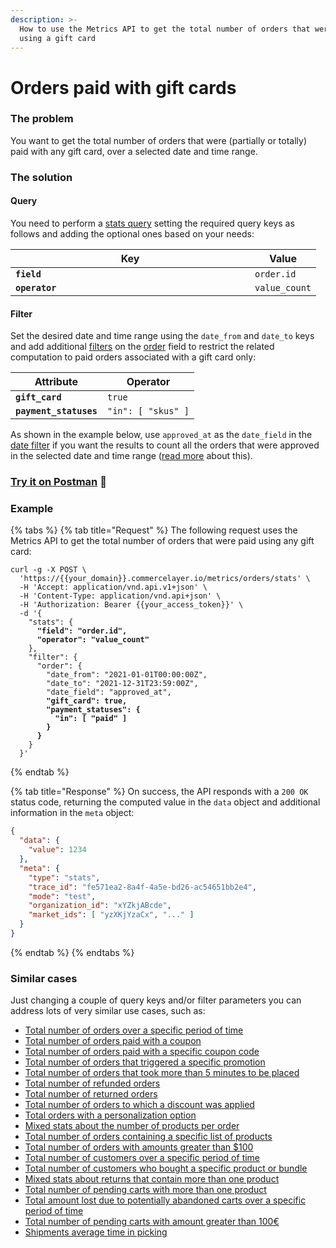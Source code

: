 ```yaml
---
description: >-
  How to use the Metrics API to get the total number of orders that were paid
  using a gift card
---
```


# Orders paid with gift cards

### The problem

You want to get the total number of orders that were (partially or totally) paid with any gift card, over a selected date and time range.

### The solution

#### Query

You need to perform a [stats query](../queries/stats.md) setting the required query keys as follows and adding the optional ones based on your needs:

<table><thead><tr><th width="367">Key</th><th>Value</th></tr></thead><tbody><tr><td><strong><code>field</code></strong></td><td><code>order.id</code></td></tr><tr><td><strong><code>operator</code></strong></td><td><code>value_count</code></td></tr></tbody></table>

#### Filter

Set the desired date and time range using the `date_from` and `date_to` keys and add additional [filters](../filters.md) on the [order](https://app.gitbook.com/s/lhTYC557IzGiJNS84RKD/resources/orders/filters#order-field) field to restrict the related computation to paid orders associated with a gift card only:

| Attribute              | Operator           |
| ---------------------- | ------------------ |
| **`gift_card`**        | `true`             |
| **`payment_statuses`** | `"in": [ "skus" ]` |

As shown in the example below, use `approved_at` as the `date_field` in the [date filter](../filters.md#date-filters) if you want the results to count all the orders that were approved in the selected date and time range ([read more](../filters.md#how-date\_field-works) about this).

### [Try it on Postman](https://www.postman.com/commercelayer/workspace/commerce-layer-public-workspace/documentation/19711194-37a2d863-72f6-4b8f-8146-2f61d405fd3c?entity=request-19711194-1d063d88-ce7e-4882-838a-4218370af66d) :rocket:

### Example

{% tabs %}
{% tab title="Request" %}
The following request uses the Metrics API to get the total number of orders that were paid using any gift card:

<pre class="language-shell"><code class="lang-shell">curl -g -X POST \
  'https://{{your_domain}}.commercelayer.io/metrics/orders/stats' \
  -H 'Accept: application/vnd.api.v1+json' \
  -H 'Content-Type: application/vnd.api+json' \
  -H 'Authorization: Bearer {{your_access_token}}' \
  -d '{
    "stats": {
<strong>      "field": "order.id",
</strong><strong>      "operator": "value_count"
</strong>    },
    "filter": {
      "order": {
        "date_from": "2021-01-01T00:00:00Z",
        "date_to": "2021-12-31T23:59:00Z",
        "date_field": "approved_at",
<strong>        "gift_card": true,
</strong><strong>        "payment_statuses": {
</strong><strong>          "in": [ "paid" ]
</strong><strong>        }
</strong><strong>      }
</strong>    }
  }'
</code></pre>
{% endtab %}

{% tab title="Response" %}
On success, the API responds with a `200 OK` status code, returning the computed value in the `data` object and additional information in the `meta` object:

```json
{
  "data": {
    "value": 1234
  },
  "meta": {
    "type": "stats",
    "trace_id": "fe571ea2-8a4f-4a5e-bd26-ac54651bb2e4",
    "mode": "test",
    "organization_id": "xYZkjABcde",
    "market_ids": [ "yzXKjYzaCx", "..." ]
  }
}
```
{% endtab %}
{% endtabs %}

### Similar cases

Just changing a couple of query keys and/or filter parameters you can address lots of very similar use cases, such as:

* [Total number of orders over a specific period of time](https://www.postman.com/commercelayer/workspace/commerce-layer-public-workspace/documentation/19711194-37a2d863-72f6-4b8f-8146-2f61d405fd3c?entity=request-19711194-93bb1bee-3c17-41e6-a607-e44338da0af5)
* [Total number of orders paid with a coupon](https://www.postman.com/commercelayer/workspace/commerce-layer-public-workspace/documentation/19711194-37a2d863-72f6-4b8f-8146-2f61d405fd3c?entity=request-19711194-54509017-dee7-4f23-b446-56f76089ccf8)
* [Total number of orders paid with a specific coupon code](https://www.postman.com/commercelayer/workspace/commerce-layer-public-workspace/documentation/19711194-37a2d863-72f6-4b8f-8146-2f61d405fd3c?entity=request-19711194-82148a2d-bdbe-4d22-b214-ba6ce1e88f7b)
* [Total number of orders that triggered a specific promotion](https://www.postman.com/commercelayer/workspace/commerce-layer-public-workspace/documentation/19711194-37a2d863-72f6-4b8f-8146-2f61d405fd3c?entity=request-19711194-7565bb88-0d19-407b-81c8-48948d3ba170)
* [Total number of orders that took more than 5 minutes to be placed](https://www.postman.com/commercelayer/workspace/commerce-layer-public-workspace/documentation/19711194-37a2d863-72f6-4b8f-8146-2f61d405fd3c?entity=request-19711194-cba9a5f0-0604-407a-a424-895f3357df3a)
* [Total number of refunded orders](https://www.postman.com/commercelayer/workspace/commerce-layer-public-workspace/documentation/19711194-37a2d863-72f6-4b8f-8146-2f61d405fd3c?entity=request-19711194-b94b2043-0b0a-400f-a0c4-d30a733dda7d)
* [Total number of returned orders](https://www.postman.com/commercelayer/workspace/commerce-layer-public-workspace/documentation/19711194-37a2d863-72f6-4b8f-8146-2f61d405fd3c?entity=request-19711194-61009f69-1030-454a-b336-7c89ec0d4d64)
* [Total number of orders to which a discount was applied](https://www.postman.com/commercelayer/workspace/commerce-layer-public-workspace/documentation/19711194-37a2d863-72f6-4b8f-8146-2f61d405fd3c?entity=request-19711194-41eec32c-4d1a-4ee8-9230-aa0625c3e7f3)
* [Total orders with a personalization option](https://www.postman.com/commercelayer/workspace/commerce-layer-public-workspace/documentation/19711194-37a2d863-72f6-4b8f-8146-2f61d405fd3c?entity=request-19711194-6700fd9d-06e3-4307-93c3-7610f63b1cf5)
* [Mixed stats about the number of products per order](https://www.postman.com/commercelayer/workspace/commerce-layer-public-workspace/documentation/19711194-37a2d863-72f6-4b8f-8146-2f61d405fd3c?entity=request-19711194-03005620-06ed-4b4b-ad77-070fb6b9b836)
* [Total number of orders containing a specific list of products](https://www.postman.com/commercelayer/workspace/commerce-layer-public-workspace/documentation/19711194-37a2d863-72f6-4b8f-8146-2f61d405fd3c?entity=request-19711194-3a1a48cf-6d7d-434c-bb1e-43c5c4f42eb5)
* [Total number of orders with amounts greater than $100](https://www.postman.com/commercelayer/workspace/commerce-layer-public-workspace/documentation/19711194-37a2d863-72f6-4b8f-8146-2f61d405fd3c?entity=request-19711194-2010fe8b-ac4b-4b6d-9434-dade4f79623f)
* [Total number of customers over a specific period of time](https://www.postman.com/commercelayer/workspace/commerce-layer-public-workspace/documentation/19711194-37a2d863-72f6-4b8f-8146-2f61d405fd3c?entity=request-19711194-1fe910da-5025-4ce2-8de4-b39ef4f99987)
* [Total number of customers who bought a specific product or bundle](https://www.postman.com/commercelayer/workspace/commerce-layer-public-workspace/documentation/19711194-37a2d863-72f6-4b8f-8146-2f61d405fd3c?entity=request-19711194-b81acc2a-1aec-4d8c-b36f-36ab623668a6)
* [Mixed stats about returns that contain more than one product](https://www.postman.com/commercelayer/workspace/commerce-layer-public-workspace/documentation/19711194-37a2d863-72f6-4b8f-8146-2f61d405fd3c?entity=request-19711194-c19a728e-fe16-4135-850f-e1a83f418f7c)
* [Total number of pending carts with more than one product](https://www.postman.com/commercelayer/workspace/commerce-layer-public-workspace/documentation/19711194-37a2d863-72f6-4b8f-8146-2f61d405fd3c?entity=request-19711194-c62d9eb4-1521-4dcf-b59a-6223b44e688b)
* [Total amount lost due to potentially abandoned carts over a specific period of time](https://www.postman.com/commercelayer/workspace/commerce-layer-public-workspace/documentation/19711194-37a2d863-72f6-4b8f-8146-2f61d405fd3c?entity=request-19711194-4e9dfa90-6e88-4fef-a326-4a06632cabcc)
* [Total number of pending carts with amount greater than 100€](https://www.postman.com/commercelayer/workspace/commerce-layer-public-workspace/documentation/19711194-37a2d863-72f6-4b8f-8146-2f61d405fd3c?entity=request-19711194-182afd85-874e-4c8c-b56c-58438021c82e)
* [Shipments average time in picking](https://www.postman.com/commercelayer/workspace/commerce-layer-public-workspace/documentation/19711194-37a2d863-72f6-4b8f-8146-2f61d405fd3c?entity=request-19711194-cecca701-8d12-4027-aff3-232f222319da)
